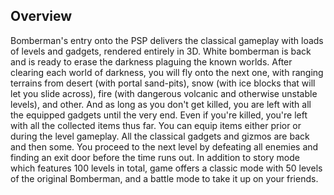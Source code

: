 ## Overview

Bomberman's entry onto the PSP delivers the classical gameplay with loads of levels and gadgets, rendered entirely in 3D. White bomberman is back and is ready to erase the darkness plaguing the known worlds. After clearing each world of darkness, you will fly onto the next one, with ranging terrains from desert (with portal sand-pits), snow (with ice blocks that will let you slide across), fire (with dangerous volcanic and otherwise unstable levels), and other. And as long as you don't get killed, you are left with all the equipped gadgets until the very end. Even if you're killed, you're left with all the collected items thus far. You can equip items either prior or during the level gameplay. All the classical gadgets and gizmos are back and then some. You proceed to the next level by defeating all enemies and finding an exit door before the time runs out. In addition to story mode which features 100 levels in total, game offers a classic mode with 50 levels of the original Bomberman, and a battle mode to take it up on your friends.